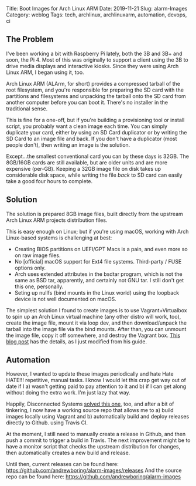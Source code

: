 Title: Boot Images for Arch Linux ARM
Date: 2019-11-21
Slug: alarm-Images
Category: weblog
Tags: tech, archlinux, archlinuxarm, automation, devops, ci

## The Problem

I've been working a bit with Raspberry Pi lately, both the 3B and 3B+ and soon, the Pi 4. Most of this was originally to support a client using the 3B to drive media displays and interactive kiosks. Since they were using Arch Linux ARM, I began using it, too.

Arch Linux ARM (ALArm, for short) provides a compressed tarball of the root filesystem, and you're responsible for preparing the SD card with the partitions and filesystems and unpacking the tarball onto the SD card from another computer before you can boot it. There's no installer in the traditional sense.

This is fine for a one-off, but if you're building a provisioning tool or install script, you probably want a clean image each time. You can simply duplicate your card, either by using an SD Card duplicator or by writing the SD Card to an image file and back. If you don't have a duplicator (most people don't), then writing an image is the solution.

Except...the smallest conventional card you can by these days is 32GB. The 8GB/16GB cards are still available, but are older units and are more expensive (per-GB). Keeping a 32GB image file on disk takes up considerable disk space, while writing the file *back* to SD card can easily take a good four hours to complete.

## Solution

The solution is prepared 8GB image files, built directly from the upstream Arch Linux ARM projects distribution files.

This is easy enough on Linux; but if you're using macOS, working with Arch Linux-based systems is challenging at best:
- Creating BIOS partitions on UEFI/GPT Macs is a pain, and even more so on raw image files.
- No [official] macOS support for Ext4 file systems. Third-party / FUSE options only.
- Arch uses extended attributes in the bsdtar program, which is not the same as BSD tar, apparently, and certainly not GNU tar. I still don't get this one, personally.
- Seting up nullfs (bind mounts in the Linux world) using the loopback device is not well documented on macOS.

The simplest solution I found to create images is to use Vagrant+Virtualbox to spin up an Arch Linux virtual machine (any other distro will work, too), create the image file, mount it via loop dev, and then download/unpack the tarball into the image file via the bind mounts. After than, you can unmount the image file, copy it off somewhere, and destroy the Vagrant box. [This blog post](https://disconnected.systems/blog/raspberry-pi-archlinuxarm-setup/) has the details, as I just modified from his guide.

## Automation

However, I wanted to update these images periodically and hate Hate HATE!!! repetitive, manual tasks. I know I would let this crap get way out of date if I a) wasn't getting paid to pay attention to it and b) if I can get along without doing the extra work. I'm just lazy that way.

Happily, Disconnected Systems [solved this one](https://disconnected.systems/blog/custom-rpi-image-with-github-travis/), too, and after a bit of tinkering, I now have a working source repo that allows me to a) build images locally using Vagrant and b) automatically build and deploy releases directly to Github. using Travis CI.

At the moment, I still need to manually create a release in Github, and then push a commit to trigger a build in Travis. The next improvement might be to have a monitor script that checks the upstream distribution for changes, then automatically creates a new build and release.

Until then, current releases can be found here: https://github.com/andrewboring/alarm-images/releases
And the source repo can be found here: https://github.com/andrewboring/alarm-images
